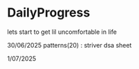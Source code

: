 # DailyProgress
lets start to get lil uncomfortable in life

30/06/2025
patterns(20) : striver dsa sheet

1/07/2025



